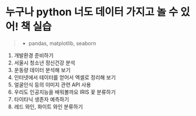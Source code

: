 # 누구나 python 너도 데이터 가지고 놀 수 있어! 책 실습

> - pandas, matplotlib, seaborn

1. 개발환경 준비하기
2. 서울시 청소년 정신건강 분석
3. 운동량 데이터 분석해 보기
4. 인터넷에서 테이터를 얻어서 엑셀로 정리해 보기
5. 얼굴인식 등의 이미지 관련 API 사용
6. 우리도 인공지능을 배워볼까요 IRIS 꽃 분류하기
7. 타이타닉 생존자 예측하기
8. 레드 와인, 화이트 와인 분류하기
